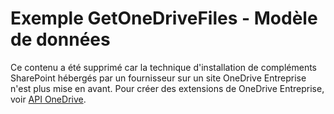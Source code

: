 
# Exemple GetOneDriveFiles - Modèle de données

Ce contenu a été supprimé car la technique d'installation de compléments SharePoint hébergés par un fournisseur sur un site OneDrive Entreprise n'est plus mise en avant. Pour créer des extensions de OneDrive Entreprise, voir  [API OneDrive](https://dev.onedrive.com/).




